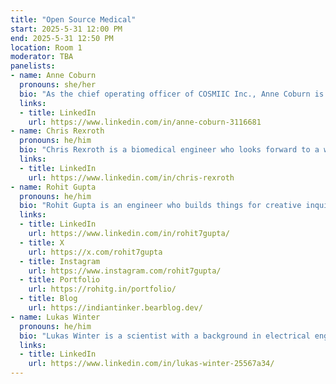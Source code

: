 ```yaml
---
title: "Open Source Medical"
start: 2025-5-31 12:00 PM
end: 2025-5-31 12:50 PM
location: Room 1
moderator: TBA
panelists:
- name: Anne Coburn
  pronouns: she/her
  bio: "As the chief operating officer of COSMIIC Inc., Anne Coburn is leveraging skills gained in media production, licensing, contracts, budgeting, small business creation, and management to create a medical device start-up providing researchers with lower-cost tools based on the COSMIIC open source ecosystem."
  links:
  - title: LinkedIn
    url: https://www.linkedin.com/in/anne-coburn-3116681
- name: Chris Rexroth
  pronouns: he/him
  bio: "Chris Rexroth is a biomedical engineer who looks forward to a world where corporate interests do not interfere with medical advancements. He currently works with an implantable device that is being studied under clinical trial for its effectiveness in restoring function in people with high-level spinal cord injury. With COSMIIC, he is preparing the designs and documentation of that device system so that other researchers developing human therapies can use it themselves."
  links:
  - title: LinkedIn
    url: https://www.linkedin.com/in/chris-rexroth
- name: Rohit Gupta
  pronouns: he/him
  bio: "Rohit Gupta is an engineer who builds things for creative inquiry. His interests includes keywords like theatre, design, climate foresight, solar racing, toys, and design fiction. He has his studio practise helping clients go from idea to production. He works on projects ranging from AI agents to inventing food recipes."
  links:
  - title: LinkedIn
    url: https://www.linkedin.com/in/rohit7gupta/
  - title: X
    url: https://x.com/rohit7gupta
  - title: Instagram
    url: https://www.instagram.com/rohit7gupta/
  - title: Portfolio
    url: https://rohitg.in/portfolio/
  - title: Blog
    url: https://indiantinker.bearblog.dev/
- name: Lukas Winter
  pronouns: he/him
  bio: "Lukas Winter is a scientist with a background in electrical engineering workfing for the German National Metrology Institute and the founder and current chair of the non-profit Open Source Imaging Initiative e.V.. Lukas is a dreamer, who wants to reduce conflicts of interest, redundancies and inequalities in healthcare and science. He is driving the technical developments and documentation of the OSI² ONE MR scanner and connecting the dots in the community."
  links:
  - title: LinkedIn
    url: https://www.linkedin.com/in/lukas-winter-25567a34/
---
```


